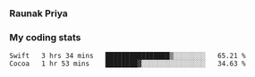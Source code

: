 ### Raunak Priya

### My coding stats

<!--START_SECTION:waka-->
```text
Swift   3 hrs 34 mins   ████████████████▒░░░░░░░░   65.21 % 
Cocoa   1 hr 53 mins    ████████▓░░░░░░░░░░░░░░░░   34.63 % 
```
<!--END_SECTION:waka-->
